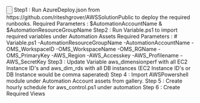 <html>

<body>
<input type="button" text="hello"/>
Step1 : Run AzureDeploy.json from https://github.com/riteshgrover/AWSSolutionPublic to deploy the required runbooks. Required Parameters : $AutomationAccountName & $AutomationResourceGroupName
Step2 : Run Variable.ps1 to import required variables under Automation Assets Required Parameters : # Variable.ps1 -AutomationResourceGroupName <Automation Resource Group Name> -AutomationAccountName <Automation Account Name> -OMS_WorkspaceID <OMS Workspace ID> -OMS_WorkspaceName <OMS Workspacename> -OMS_RGName <OMS Resource Group Name> -OMS_PrimaryKey <OMS Primary Key> -AWS_Region <AWS Region> -AWS_Accesskey <AWS Access Key> -AWS_Profilename <AWS Profile Name> -AWS_SecretKey <AWS SecretKey>
Step3 : Update Variable aws_dimensionperf with all EC2 Instance ID's and aws_dim_rds with all DB instances (EC2 Instance ID's or DB Instance would be comma saperated)
Step 4 : Import AWSPowershell module under Automation Account assets from gallery.
Step 5 : Create hourly schedule for aws_control.ps1 under automation
Step 6 : Create Required Views

</body>
</html>